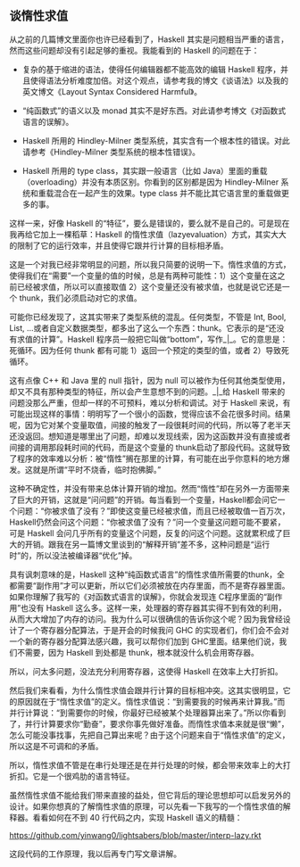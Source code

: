 ## 谈惰性求值

从之前的几篇博文里面你也许已经看到了，Haskell 其实是问题相当严重的语言，然而这些问题却没有引起足够的重视。我能看到的 Haskell 的问题在于：

  * 复杂的基于缩进的语法，使得任何编辑器都不能高效的编辑 Haskell 程序，并且使得语法分析难度加倍。对这个观点，请参考我的博文《谈语法》以及我的英文博文《Layout Syntax Considered Harmful》。

  * “纯函数式”的语义以及 monad 其实不是好东西。对此请参考博文《对函数式语言的误解》。

  * Haskell 所用的 Hindley-Milner 类型系统，其实含有一个根本性的错误。对此请参考《Hindley-Milner 类型系统的根本性错误》。

  * Haskell 所用的 type class，其实跟一般语言（比如 Java）里面的重载（overloading）并没有本质区别。你看到的区别都是因为 Hindley-Milner 系统和重载混合在一起产生的效果。type class 并不能比其它语言里的重载做更多的事。

这样一来，好像 Haskell 的“特征”，要么是错误的，要么就不是自己的。可是现在我再给它加上一棵稻草：Haskell 的惰性求值（lazyevaluation）方式，其实大大的限制了它的运行效率，并且使得它跟并行计算的目标相矛盾。

这是一个对我已经非常明显的问题，所以我只简要的说明一下。惰性求值的方式，使得我们在“需要”一个变量的值的时候，总是有两种可能性：1）这个变量在这之前已经被求值，所以可以直接取值 2）这个变量还没有被求值，也就是说它还是一个 thunk，我们必须启动对它的求值。

可能你已经发现了，这其实带来了类型系统的混乱。任何类型，不管是 Int, Bool, List, ...或者自定义数据类型，都多出了这么一个东西：thunk。它表示的是“还没有求值的计算”。Haskell 程序员一般把它叫做“bottom”，写作_|_。它的意思是：死循环。因为任何 thunk 都有可能 1）返回一个预定的类型的值，或者 2）导致死循环。

这有点像 C++ 和 Java 里的 null 指针，因为 null 可以被作为任何其他类型使用，却又不具有那种类型的特征，所以会产生意想不到的问题。_|_给 Haskell 带来的问题没那么严重，但却一样的不可预料，难以分析和调试。对于 Haskell 来说，有可能出现这样的事情：明明写了一个很小的函数，觉得应该不会花很多时间。结果呢，因为它对某个变量取值，间接的触发了一段很耗时间的代码，所以等了老半天还没返回。想知道是哪里出了问题，却难以发现线索，因为这函数并没有直接或者间接的调用那段耗时间的代码，而是这个变量的 thunk启动了那段代码。这就导致了程序的效率难以分析：被“惰性”搁在那里的计算，有可能在出乎你意料的地方爆发。这就是所谓“平时不烧香，临时抱佛脚。”

这种不确定性，并没有带来总体计算开销的增加。然而“惰性”却在另外一方面带来了巨大的开销，这就是“问问题”的开销。每当看到一个变量，Haskell都会问它一个问题：“你被求值了没有？”即使这变量已经被求值，而且已经被取值一百万次，Haskell仍然会问这个问题：“你被求值了没有？”问一个变量这问题可能不要紧，可是 Haskell 会问几乎所有的变量这个问题，反复的问这个问题。这就累积成了巨大的开销。跟我在另一篇博文里谈到的“解释开销”差不多，这种问题是“运行时”的，所以没法被编译器“优化”掉。

具有讽刺意味的是，Haskell 这种“纯函数式语言”的惰性求值所需要的thunk，全都需要“副作用”才可以更新，所以它们必须被放在内存里面，而不是寄存器里面。如果你理解了我写的《对函数式语言的误解》，你就会发现连 C程序里面的“副作用”也没有 Haskell 这么多。这样一来，处理器的寄存器其实得不到有效的利用，从而大大增加了内存的访问。我为什么可以很确信的告诉你这个呢？因为我曾经设计了一个寄存器分配算法，于是开会的时候我问 GHC 的实现者们，你们会不会对一个新的寄存器分配算法感兴趣，我可以帮你们加到 GHC里面。结果他们说，我们不需要，因为 Haskell 到处都是 thunk，根本就没什么机会用寄存器。

所以，问太多问题，没法充分利用寄存器，这使得 Haskell 在效率上大打折扣。

然后我们来看看，为什么惰性求值会跟并行计算的目标相冲突。这其实很明显，它的原因就在于“惰性求值”的定义。惰性求值说：“到需要我的时候再来计算我。”而并行计算说：“到需要你的时候，你最好已经被某个处理器算出来了。”所以你看到了，并行计算要求你“勤奋”，要求你事先做好准备。而惰性求值本来就是很“懒”，怎么可能没事找事，先把自己算出来呢？由于这个问题来自于“惰性求值”的定义，所以这是不可调和的矛盾。

所以，惰性求值不管是在串行处理还是在并行处理的时候，都会带来效率上的大打折扣。它是一个很鸡肋的语言特征。

虽然惰性求值不能给我们带来直接的益处，但它背后的理论思想却可以启发另外的设计。如果你想真的了解惰性求值的原理，可以先看一下我写的一个惰性求值的解释器。看看如何在不到 40 行代码之内，实现 Haskell 语义的精髓：

<https://github.com/yinwang0/lightsabers/blob/master/interp-lazy.rkt>

这段代码的工作原理，我以后再专门写文章讲解。

